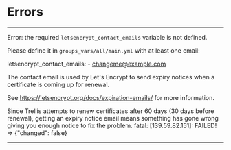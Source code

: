 # Errors

------------------------------------------------------------------------------------

Error: the required `letsencrypt_contact_emails` variable is not defined.

Please define it in `groups_vars/all/main.yml` with at least one email:

  letsencrypt_contact_emails:
    - changeme@example.com

The contact email is used by Let's Encrypt to send expiry notices when a
certificate is coming up for renewal.

See https://letsencrypt.org/docs/expiration-emails/ for more information.

Since Trellis attempts to renew certificates after 60 days (30 days before
renewal), getting an expiry notice email means something has gone wrong
giving you enough notice to fix the problem.
fatal: [139.59.82.151]: FAILED! => {"changed": false}

------------------------------------------------------------------------------------